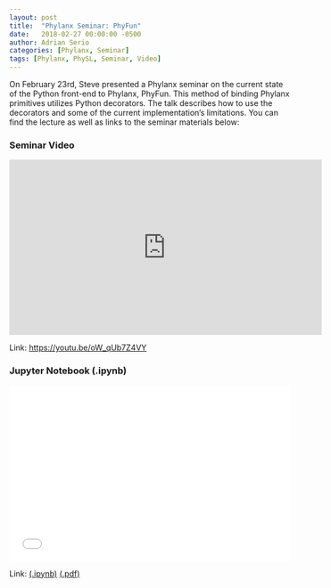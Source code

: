 ```yaml
---
layout: post
title:  "Phylanx Seminar: PhyFun"
date:   2018-02-27 00:00:00 -0500
author: Adrian Serio
categories: [Phylanx, Seminar]
tags: [Phylanx, PhySL, Seminar, Video]
---
```

On February 23rd, Steve presented a Phylanx seminar on the current state
of the Python front-end to Phylanx, PhyFun. This method of binding
Phylanx primitives utilizes Python decorators. The
talk describes how to use the decorators and
some of the current implementation’s limitations. You can find the
lecture as well as links to the seminar materials below:


### Seminar Video

<iframe width="560" height="315" src="https://www.youtube-nocookie.com/embed/oW_qUb7Z4VY?rel=0" frameborder="0" allowfullscreen="true"></iframe>

Link: <https://youtu.be/oW_qUb7Z4VY>

### Jupyter Notebook (.ipynb)

<iframe src="/assets/seminars/02.23.18_phyfun_jupyter_notebook_demo/phyfun_jupyter_notebook_demo_02.23.18.html" frameborder="0" style="height: 315px; width: 100%;" allowfullscreen="true"></iframe>

Link: [(.ipynb)](/assets/seminars/11.03.17_python_integration/phylanx_python_frontend_example.ipynb) [(.pdf)](/assets/seminars/11.03.17_python_integration/phylanx_python_frontend_example.pdf)


